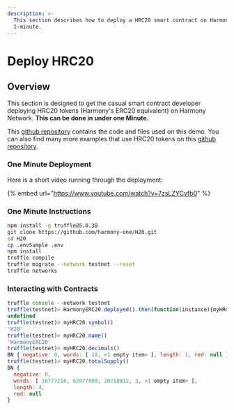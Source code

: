 ```yaml
---
description: >-
  This section describes how to deploy a HRC20 smart contract on Harmony in
  1-minute.
---
```


# Deploy HRC20

## Overview

This section is designed to get the casual smart contract developer deploying HRC20 tokens (Harmony's ERC20 equivalent) on Harmony Network. **This can be done in under one Minute.**

This [github repository](https://github.com/harmony-one/H2O) contains the code and files used on this demo. You can also find many more examples that use HRC20 tokens on this [github repository](https://github.com/harmony-one/HRC).

### One Minute Deployment

Here is a short video running through the deployment:

{% embed url="https://www.youtube.com/watch?v=7zsLZYCvfb0" %}

### One Minute Instructions

```bash
npm install -g truffle@5.0.38
git clone https://github.com/harmony-one/H20.git
cd H20
cp .envSample .env
npm install
truffle compile
truffle migrate --network testnet --reset
truffle networks
```

### Interacting with Contracts

```javascript
truffle console --network testnet
truffle(testnet)> HarmonyERC20.deployed().then(function(instance){myHRC20=instance})
undefined
truffle(testnet)> myHRC20.symbol()
'H20'
truffle(testnet)> myHRC20.name()
'HarmonyERC20'
truffle(testnet)> myHRC20.decimals()
BN { negative: 0, words: [ 18, <1 empty item> ], length: 1, red: null }
truffle(testnet)> myHRC20.totalSupply()
BN {
  negative: 0,
  words: [ 16777216, 62077800, 20718012, 3, <1 empty item> ],
  length: 4,
  red: null
}
```
